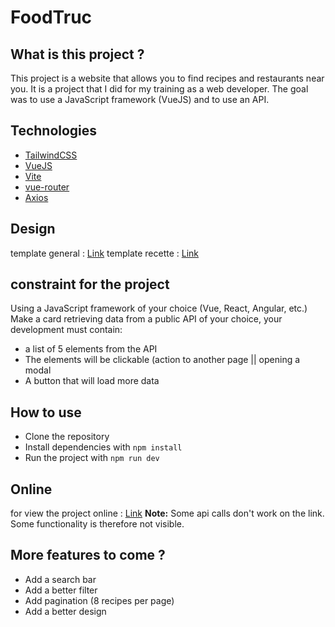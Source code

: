 # FoodTruc

## What is this project ?

This project is a website that allows you to find recipes and restaurants near you. It is a project that I did for my training as a web developer. The goal was to use a JavaScript framework (VueJS) and to use an API.

## Technologies

* [TailwindCSS](https://tailwindcss.com/)
* [VueJS](https://vuejs.org/)
* [Vite](https://vitejs.dev/)
* [vue-router](https://router.vuejs.org/)
* [Axios](https://axios-http.com/docs/intro)

## Design

template general : [Link](https://tailwindcomponents.com/component/sopping-cart)
template recette : [Link](https://tailwindcomponents.com/component/card-feature)

## constraint for the project

Using a JavaScript framework of your choice (Vue, React, Angular, etc.)
Make a card retrieving data from a public API of your choice, your development must contain:
* a list of 5 elements from the API
* The elements will be clickable (action to another page || opening a modal
* A button that will load more data

## How to use

* Clone the repository
* Install dependencies with `npm install`
* Run the project with `npm run dev`

## Online

for view the project online : [Link](https://foodtruc.netlify.app/)
**Note:** Some api calls don't work on the link. Some functionality is therefore not visible.

## More features to come ?

* Add a search bar
* Add a better filter
* Add pagination (8 recipes per page)
* Add a better design
